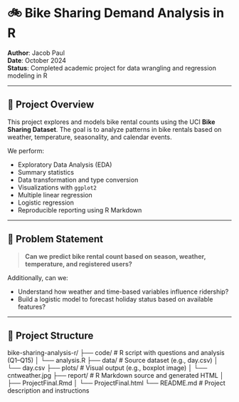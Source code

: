 
# 🚲 Bike Sharing Demand Analysis in R

**Author**: Jacob Paul  
**Date**: October 2024  
**Status**: Completed academic project for data wrangling and regression modeling in R

---

## 📌 Project Overview

This project explores and models bike rental counts using the UCI **Bike Sharing Dataset**. The goal is to analyze patterns in bike rentals based on weather, temperature, seasonality, and calendar events. 

We perform:
- Exploratory Data Analysis (EDA)
- Summary statistics
- Data transformation and type conversion
- Visualizations with `ggplot2`
- Multiple linear regression
- Logistic regression
- Reproducible reporting using R Markdown

---

## 🧠 Problem Statement

> **Can we predict bike rental count based on season, weather, temperature, and registered users?**

Additionally, can we:
- Understand how weather and time-based variables influence ridership?
- Build a logistic model to forecast holiday status based on available features?

---

## 📂 Project Structure

bike-sharing-analysis-r/
├── code/ # R script with questions and analysis (Q1–Q15)
│ └── analysis.R
├── data/ # Source dataset (e.g., day.csv)
│ └── day.csv
├── plots/ # Visual output (e.g., boxplot image)
│ └── cntweather.jpg
├── report/ # R Markdown source and generated HTML
│ ├── ProjectFinal.Rmd
│ └── ProjectFinal.html
└── README.md # Project description and instructions

